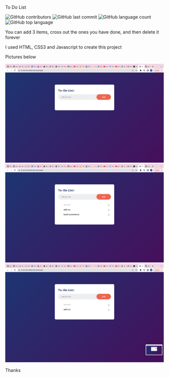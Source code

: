 To Do List

![GitHub contributors](https://img.shields.io/github/contributors/nikhilkalhan92/To-do-List)
![GitHub last commit](https://img.shields.io/github/last-commit/nikhilkalhan92/To-do-List)
![GitHub language count](https://img.shields.io/github/languages/count/nikhilkalhan92/To-do-List)
![GitHub top language](https://img.shields.io/github/languages/top/nikhilkalhan92/To-do-List)

You can add 3 items, cross out the ones you have done, and then delete it forever 

I used HTML, CSS3 and Javascript to create this project

Pictures below

![picture3](assets/picture3.png)
![picture2](assets/picture2.png)
![Picture1](assets/picture1.png)

Thanks
